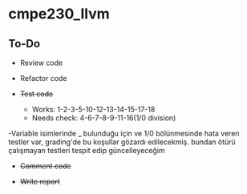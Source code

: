 # cmpe230_llvm

## To-Do


- Review code

- Refactor code

- ~~Test code~~   
    - Works: 1-2-3-5-10-12-13-14-15-17-18
    - Needs check: 4-6-7-8-9-11-16(1/0 division)

-Variable isimlerinde _ bulunduğu için ve 1/0 bölünmesinde hata veren testler var, grading'de bu koşullar gözardı edilecekmiş. bundan ötürü çalışmayan testleri tespit edip güncelleyeceğim

- ~~Comment code~~

- ~~Write report~~




